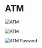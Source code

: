 



# ATM 

![ATM](https://user-images.githubusercontent.com/94282403/142880992-6bf18a9a-6aa8-4df7-a0b1-a015974d6d62.jpg)

![ATM](https://user-images.githubusercontent.com/94282403/142881704-7bfd4297-83ae-4e35-8edd-607a7ef31d69.jpg)


![ATM Pasword](https://user-images.githubusercontent.com/94282403/142882105-b3535545-c163-4851-939c-6fb98884e7bc.jpg)
